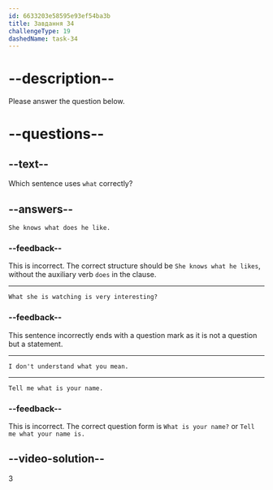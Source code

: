 ```yaml
---
id: 6633203e58595e93ef54ba3b
title: Завдання 34
challengeType: 19
dashedName: task-34
---
```


# --description--

Please answer the question below.

# --questions--

## --text--

Which sentence uses `what` correctly?

## --answers--

`She knows what does he like.`

### --feedback--

This is incorrect. The correct structure should be `She knows what he likes`, without the auxiliary verb `does` in the clause.

---

`What she is watching is very interesting?`

### --feedback--

This sentence incorrectly ends with a question mark as it is not a question but a statement.

---

`I don't understand what you mean.`

---

`Tell me what is your name.`

### --feedback--

This is incorrect. The correct question form is `What is your name?` or `Tell me what your name is.`

## --video-solution--

3
